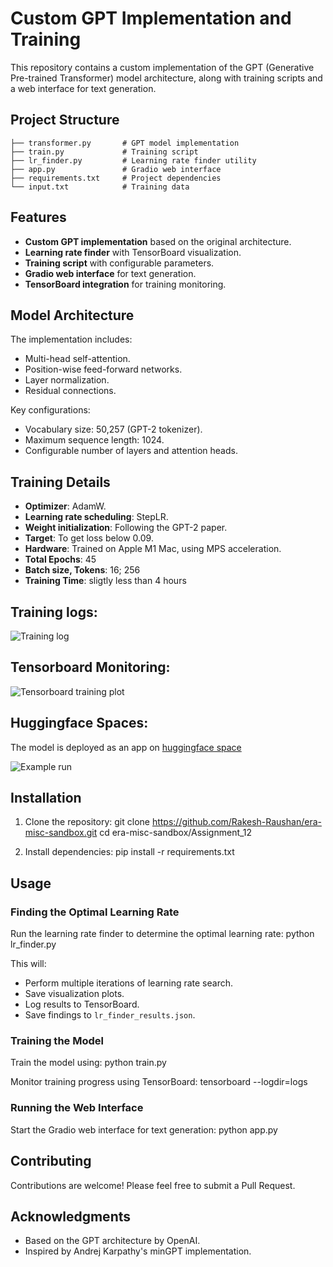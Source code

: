 # Custom GPT Implementation and Training

This repository contains a custom implementation of the GPT (Generative Pre-trained Transformer) model architecture, along with training scripts and a web interface for text generation.

## Project Structure
    ├── transformer.py       # GPT model implementation
    ├── train.py             # Training script
    ├── lr_finder.py         # Learning rate finder utility
    ├── app.py               # Gradio web interface
    ├── requirements.txt     # Project dependencies
    └── input.txt            # Training data

## Features

- **Custom GPT implementation** based on the original architecture.
- **Learning rate finder** with TensorBoard visualization.
- **Training script** with configurable parameters.
- **Gradio web interface** for text generation.
- **TensorBoard integration** for training monitoring.

## Model Architecture

The implementation includes:
- Multi-head self-attention.
- Position-wise feed-forward networks.
- Layer normalization.
- Residual connections.

Key configurations:
- Vocabulary size: 50,257 (GPT-2 tokenizer).
- Maximum sequence length: 1024.
- Configurable number of layers and attention heads.

## Training Details

- **Optimizer**: AdamW.
- **Learning rate scheduling**: StepLR.
- **Weight initialization**: Following the GPT-2 paper.
- **Target**: To get loss below 0.09.
- **Hardware**: Trained on Apple M1 Mac, using MPS acceleration.
- **Total Epochs**: 45
- **Batch size, Tokens**: 16; 256
- **Training Time**: sligtly less than 4 hours

## Training logs:
![Training log](./images/training_log.png)

## Tensorboard Monitoring:
![Tensorboard training plot](./images/tensorboard_training_plot.png)

## Huggingface Spaces:

The model is deployed as an app on [huggingface space](https://huggingface.co/spaces/Perpetualquest/ShakespeareReimagined)

![Example run](./images/hf_spaces.png)

## Installation

1. Clone the repository:
   git clone https://github.com/Rakesh-Raushan/era-misc-sandbox.git
   cd era-misc-sandbox/Assignment_12

2. Install dependencies:
   pip install -r requirements.txt

## Usage

### Finding the Optimal Learning Rate

Run the learning rate finder to determine the optimal learning rate:
python lr_finder.py

This will:
- Perform multiple iterations of learning rate search.
- Save visualization plots.
- Log results to TensorBoard.
- Save findings to `lr_finder_results.json`.

### Training the Model

Train the model using:
python train.py

Monitor training progress using TensorBoard:
tensorboard --logdir=logs

### Running the Web Interface

Start the Gradio web interface for text generation:
python app.py

## Contributing

Contributions are welcome! Please feel free to submit a Pull Request.

## Acknowledgments

- Based on the GPT architecture by OpenAI.
- Inspired by Andrej Karpathy's minGPT implementation.
